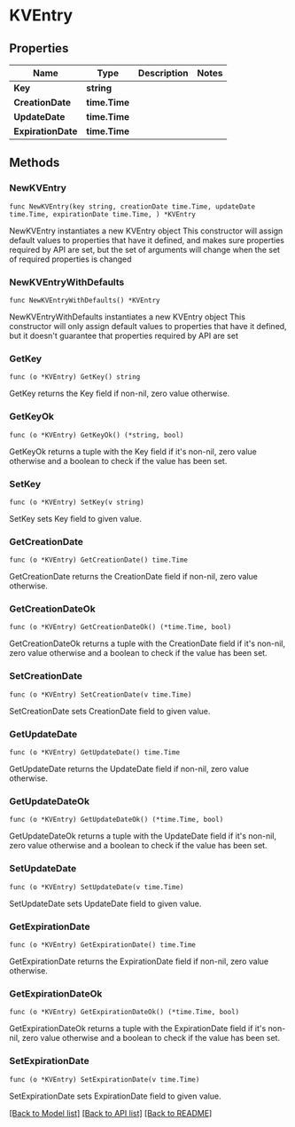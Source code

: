 # KVEntry

## Properties

Name | Type | Description | Notes
------------ | ------------- | ------------- | -------------
**Key** | **string** |  | 
**CreationDate** | **time.Time** |  | 
**UpdateDate** | **time.Time** |  | 
**ExpirationDate** | **time.Time** |  | 

## Methods

### NewKVEntry

`func NewKVEntry(key string, creationDate time.Time, updateDate time.Time, expirationDate time.Time, ) *KVEntry`

NewKVEntry instantiates a new KVEntry object
This constructor will assign default values to properties that have it defined,
and makes sure properties required by API are set, but the set of arguments
will change when the set of required properties is changed

### NewKVEntryWithDefaults

`func NewKVEntryWithDefaults() *KVEntry`

NewKVEntryWithDefaults instantiates a new KVEntry object
This constructor will only assign default values to properties that have it defined,
but it doesn't guarantee that properties required by API are set

### GetKey

`func (o *KVEntry) GetKey() string`

GetKey returns the Key field if non-nil, zero value otherwise.

### GetKeyOk

`func (o *KVEntry) GetKeyOk() (*string, bool)`

GetKeyOk returns a tuple with the Key field if it's non-nil, zero value otherwise
and a boolean to check if the value has been set.

### SetKey

`func (o *KVEntry) SetKey(v string)`

SetKey sets Key field to given value.


### GetCreationDate

`func (o *KVEntry) GetCreationDate() time.Time`

GetCreationDate returns the CreationDate field if non-nil, zero value otherwise.

### GetCreationDateOk

`func (o *KVEntry) GetCreationDateOk() (*time.Time, bool)`

GetCreationDateOk returns a tuple with the CreationDate field if it's non-nil, zero value otherwise
and a boolean to check if the value has been set.

### SetCreationDate

`func (o *KVEntry) SetCreationDate(v time.Time)`

SetCreationDate sets CreationDate field to given value.


### GetUpdateDate

`func (o *KVEntry) GetUpdateDate() time.Time`

GetUpdateDate returns the UpdateDate field if non-nil, zero value otherwise.

### GetUpdateDateOk

`func (o *KVEntry) GetUpdateDateOk() (*time.Time, bool)`

GetUpdateDateOk returns a tuple with the UpdateDate field if it's non-nil, zero value otherwise
and a boolean to check if the value has been set.

### SetUpdateDate

`func (o *KVEntry) SetUpdateDate(v time.Time)`

SetUpdateDate sets UpdateDate field to given value.


### GetExpirationDate

`func (o *KVEntry) GetExpirationDate() time.Time`

GetExpirationDate returns the ExpirationDate field if non-nil, zero value otherwise.

### GetExpirationDateOk

`func (o *KVEntry) GetExpirationDateOk() (*time.Time, bool)`

GetExpirationDateOk returns a tuple with the ExpirationDate field if it's non-nil, zero value otherwise
and a boolean to check if the value has been set.

### SetExpirationDate

`func (o *KVEntry) SetExpirationDate(v time.Time)`

SetExpirationDate sets ExpirationDate field to given value.



[[Back to Model list]](../README.md#documentation-for-models) [[Back to API list]](../README.md#documentation-for-api-endpoints) [[Back to README]](../README.md)


